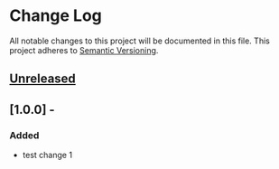 # Change Log
All notable changes to this project will be documented in this file.
This project adheres to [Semantic Versioning](http://semver.org/).

## [Unreleased]

## [1.0.0] - <currentDate>
### Added
-   test change 1

[unreleased]: https://github.com/olivierlacan/keep-a-changelog/compare/v1.0.0...HEAD
